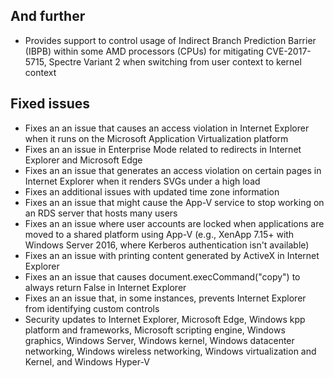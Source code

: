 ## And further
- Provides support to control usage of Indirect Branch Prediction Barrier (IBPB) within some AMD processors (CPUs) for mitigating CVE-2017-5715, Spectre Variant 2 when switching from user context to kernel context


## Fixed issues
- Fixes an an issue that causes an access violation in Internet Explorer when it runs on the Microsoft Application Virtualization platform
- Fixes an an issue in Enterprise Mode related to redirects in Internet Explorer and Microsoft Edge
- Fixes an an issue that generates an access violation on certain pages in Internet Explorer when it renders SVGs under a high load
- Fixes an additional issues with updated time zone information
- Fixes an an issue that might cause the App-V service to stop working on an RDS server that hosts many users
- Fixes an an issue where user accounts are locked when applications are moved to a shared platform using App-V (e.g., XenApp 7.15+ with Windows Server 2016, where Kerberos authentication isn't available)
- Fixes an an issue with printing content generated by ActiveX in Internet Explorer
- Fixes an an issue that causes document.execCommand("copy") to always return False in Internet Explorer
- Fixes an an issue that, in some instances, prevents Internet Explorer from identifying custom controls
- Security updates to Internet Explorer, Microsoft Edge, Windows kpp platform and frameworks, Microsoft scripting engine, Windows graphics, Windows Server, Windows kernel, Windows datacenter networking, Windows wireless networking, Windows virtualization and Kernel, and Windows Hyper-V